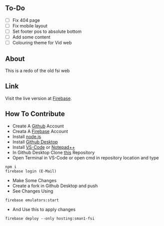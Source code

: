 ## To-Do
- [ ] Fix 404 page
- [ ] Fix mobile layout
- [ ] Set footer pos to absolute bottom
- [ ] Add some content
- [ ] Colouring theme for Vid web
## About
This is a redo of the old fsi web
## Link
Visit the live version at [Firebase](https://sman1-fsi.web.app/).
## How To Contribute
- Create A [Github](https://github.com) Account
- Creata A [Firebase](https://firebase.google.com) Account
- Install [node.js](https://nodejs.org/en/download/) 
- Install [Github Desktop](https://desktop.github.com)
- Install [VS-Code](https://code.visualstudio.com/download) or [Notepad++](https://notepad-plus-plus.org/downloads/)
- In Github Desktop Clone [this](https://github.com/MnyaMnya/fsi-web) Repository
- Open Terminal in VS-Code or open cmd in repository location and type
```
npm i
firebase login (E-Mail)
```
- Make Some Changes
- Create a fork in Github Desktop and push
- See Changes Using
```
firebase emulators:start
```
- And Use this to apply changes
```
firebase deploy --only hosting:sman1-fsi
```

